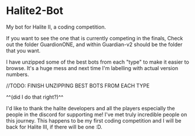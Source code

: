# Halite2-Bot
My bot for Halite II, a coding competition.

If you want to see the one that is currently competing in the finals, Check out the folder GuardionONE, and within Guardian-v2 should be the folder that you want.

I have unzipped some of the best bots from each "type" to make it easier to browse. It's a huge mess and next time I'm labelling with actual version numbers.

//TODO: FINISH UNZIPPING BEST BOTS FROM EACH TYPE

^^(did I do that right?)^^

I'd like to thank the halite developers and all the players especially the people in the discord for supporting me! I've met truly incredible people on this journey. This happens to be my first coding competition and I will be back for Halite III, if there will be one :D.
